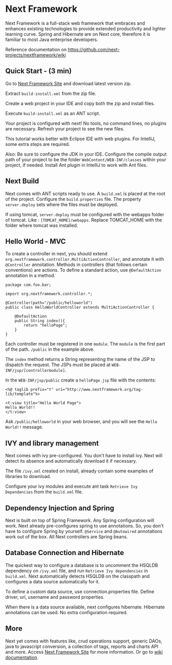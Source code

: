 # Next Framework
Next Framework is a full-stack web framework that embraces and enhances existing technologies to provide extended productivity and lighter learning curve. Spring and Hibernate are on Next core, therefore it is familiar to most Java enterprise developers. 

Reference documentation on https://github.com/next-projects/nextframework/wiki

## Quick Start - (3 min)

Go to [Next Framework Site][] and download latest version zip.

Extract `build-install.xml` from the zip file.

Create a web project in your IDE and copy both the zip and install files.

Execute `build-install.xml` as an ANT script.

Your project is configured with next! No tools, no command lines, no plugins are necessary.
Refresh your project to see the new files.

This tutorial works better with Eclipse IDE with web plugins. For IntelliJ, some extra steps are required.

Also:
Be sure to configure the JDK in your IDE.
Configure the compile output path of your project to be the folder `WebContent/WEB-INF/classes` within your project, if needed.
Install Ant plugin in IntelliJ to work with Ant files.

## Next Build

Next comes with ANT scripts ready to use. A `build.xml` is placed at the root of the project. 
Configure the `build.properties` file. The property `server.deploy` sets where the files must be deployed. 

If using tomcat, `server.deploy` must be configured with the webapps folder of tomcat. Like : `[TOMCAT_HOME]/webapps`. Replace TOMCAT_HOME with the folder where tomcat was installed.

## Hello World - MVC

To create a controller in next, you should extend `org.nextframework.controller.MultiActionController`, and annotate it with `@Controller` annotation. Methods in controllers (that follows certain conventions) are actions. To define a standard action, use `@DefaultAction` annotation in a method.

	package com.foo.bar;
	
	import org.nextframework.controller.*;
	
	@Controller(path="/public/helloworld")
	public class HelloWorldController extends MultiActionController {
	
		@DefaultAction
		public String index(){
			return "helloPage";
		}
	}

Each controller must be registered in one `module`. The `module` is the first part of the path. `/public` in the example above.

The `index` method returns a String representing the name of the JSP to dispatch the request. The JSPs must be placed at `WEB-INF/jsp/[controllermodule]`. 

In the `WEB-INF/jsp/public` create a `helloPage.jsp` file with the contents:

	<%@ taglib prefix="t" uri="http://www.nextframework.org/tag-lib/template"%>
	
	<t:view title="Hello World Page">
	Hello World!!
	</t:view>

Ask `/public/helloworld` in your web browser, and you will see the `Hello World!!` message.

## IVY and library management

Next comes with ivy pre-configured. You don't have to install ivy. Next will detect its absence and automatically download it if necessary. 

The file `/ivy.xml` created on install, already contain some examples of libraries to download. 

Configure your ivy  modules and execute ant task `Retrieve Ivy Dependencies` from the `build.xml` file.

## Dependency Injection and Spring

Next is built on top of Spring Framework. Any Spring configuration will work. Next already pre-configures spring to use annotations. So, you don't have to configure Spring by yourself. `@Service` and `@Autowired` annotations work out of the box. All Next controllers are Spring beans.

## Database Connection and Hibernate

The quickest way to configure a database is to uncomment the HSQLDB dependency on `/ivy.xml` file, and run `Retrieve Ivy dependencies` in `build.xml`. Next automatically detects HSQLDB on the classpath and configures a data source automatically for it.

To define a custom data source, use connection.properties file. Define driver, url, username and password properties. 

When there is a data source available, next configures hibernate. Hibernate annotations can be used. No extra configuration required.

## More

Next yet comes with features like, crud operations support, generic DAOs, java to javascript conversion, a collection of tags, reports and charts API and more. Access [Next Framework Site][] for more information. Or go to [wiki documentation][].



[Next Framework Site]: http://www.nextframework.org
[wiki documentation]: https://github.com/next-projects/nextframework/wiki
